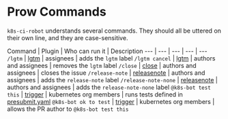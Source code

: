 # Prow Commands

`k8s-ci-robot` understands several commands. They should all be uttered on their own line, and they are case-sensitive.

Command | Plugin | Who can run it | Description
--- | --- | --- | --- | ---
`/lgtm` | [lgtm](prow/plugins/lgtm) | assignees | adds the `lgtm` label
`/lgtm cancel` | [lgtm](prow/plugins/lgtm) | authors and assignees | removes the `lgtm` label
`/close` | [close](prow/plugins/close) | authors and assignees | closes the issue
`/release-note` | [releasenote](prow/plugins/releasenote) | authors and assignees | adds the `release-note` label
`/release-note-none` | [releasenote](prow/plugins/releasenote) | authors and assignees | adds the `release-note-none` label
`@k8s-bot test this` | [trigger](prow/plugins/trigger) | kubernetes org members | runs tests defined in [presubmit.yaml](./presubmit.yaml)
`@k8s-bot ok to test` | [trigger](prow/plugins/trigger) | kubernetes org members | allows the PR author to `@k8s-bot test this`
